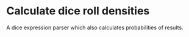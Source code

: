 Calculate dice roll densities
=============================

A dice expression parser which also calculates probabilities of results.
